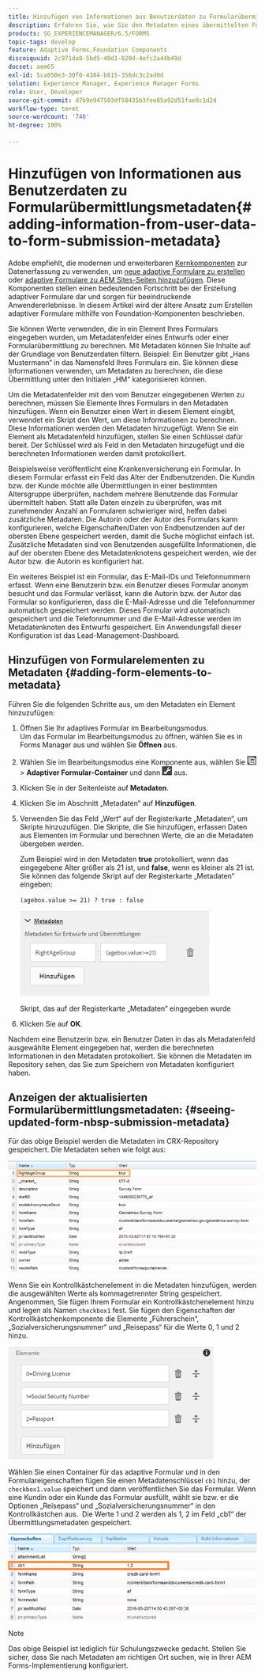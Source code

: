 ```yaml
---
title: Hinzufügen von Informationen aus Benutzerdaten zu Formularübermittlungsmetadaten
description: Erfahren Sie, wie Sie den Metadaten eines übermittelten Formulars mit vom Benutzer bereitgestellten Daten Informationen hinzufügen.
products: SG_EXPERIENCEMANAGER/6.5/FORMS
topic-tags: develop
feature: Adaptive Forms,Foundation Components
discoiquuid: 2c971da0-5bd5-40d1-820d-4efc2a44b49d
docset: aem65
exl-id: 5ca850e3-30f0-4384-b615-356dc3c2ad0d
solution: Experience Manager, Experience Manager Forms
role: User, Developer
source-git-commit: d7b9e947503df58435b3fee85a92d51fae8c1d2d
workflow-type: tm+mt
source-wordcount: '740'
ht-degree: 100%

---
```


# Hinzufügen von Informationen aus Benutzerdaten zu Formularübermittlungsmetadaten{#adding-information-from-user-data-to-form-submission-metadata}

<span class="preview"> Adobe empfiehlt, die modernen und erweiterbaren [Kernkomponenten](https://experienceleague.adobe.com/docs/experience-manager-core-components/using/adaptive-forms/introduction.html?lang=de) zur Datenerfassung zu verwenden, um [neue adaptive Formulare zu erstellen](/help/forms/using/create-an-adaptive-form-core-components.md) oder [adaptive Formulare zu AEM Sites-Seiten hinzuzufügen](/help/forms/using/create-or-add-an-adaptive-form-to-aem-sites-page.md). Diese Komponenten stellen einen bedeutenden Fortschritt bei der Erstellung adaptiver Formulare dar und sorgen für beeindruckende Anwendererlebnisse. In diesem Artikel wird der ältere Ansatz zum Erstellen adaptiver Formulare mithilfe von Foundation-Komponenten beschrieben. </span>

Sie können Werte verwenden, die in ein Element Ihres Formulars eingegeben wurden, um Metadatenfelder eines Entwurfs oder einer Formularübermittlung zu berechnen. Mit Metadaten können Sie Inhalte auf der Grundlage von Benutzerdaten filtern. Beispiel: Ein Benutzer gibt „Hans Mustermann“ in das Namensfeld Ihres Formulars ein. Sie können diese Informationen verwenden, um Metadaten zu berechnen, die diese Übermittlung unter den Initialen „HM“ kategorisieren können.

Um die Metadatenfelder mit den vom Benutzer eingegebenen Werten zu berechnen, müssen Sie Elemente Ihres Formulars in den Metadaten hinzufügen. Wenn ein Benutzer einen Wert in diesem Element eingibt, verwendet ein Skript den Wert, um diese Informationen zu berechnen. Diese Informationen werden den Metadaten hinzugefügt. Wenn Sie ein Element als Metadatenfeld hinzufügen, stellen Sie einen Schlüssel dafür bereit. Der Schlüssel wird als Feld in den Metadaten hinzugefügt und die berechneten Informationen werden damit protokolliert.

Beispielsweise veröffentlicht eine Krankenversicherung ein Formular. In diesem Formular erfasst ein Feld das Alter der Endbenutzenden. Die Kundin bzw. der Kunde möchte alle Übermittlungen in einer bestimmten Altersgruppe überprüfen, nachdem mehrere Benutzende das Formular übermittelt haben. Statt alle Daten einzeln zu überprüfen, was mit zunehmender Anzahl an Formularen schwieriger wird, helfen dabei zusätzliche Metadaten. Die Autorin oder der Autor des Formulars kann konfigurieren, welche Eigenschaften/Daten von Endbenutzenden auf der obersten Ebene gespeichert werden, damit die Suche möglichst einfach ist. Zusätzliche Metadaten sind von Benutzenden ausgefüllte Informationen, die auf der obersten Ebene des Metadatenknotens gespeichert werden, wie der Autor bzw. die Autorin es konfiguriert hat.

Ein weiteres Beispiel ist ein Formular, das E-Mail-IDs und Telefonnummern erfasst. Wenn eine Benutzerin bzw. ein Benutzer dieses Formular anonym besucht und das Formular verlässt, kann die Autorin bzw. der Autor das Formular so konfigurieren, dass die E-Mail-Adresse und die Telefonnummer automatisch gespeichert werden. Dieses Formular wird automatisch gespeichert und die Telefonnummer und die E-Mail-Adresse werden im Metadatenknoten des Entwurfs gespeichert. Ein Anwendungsfall dieser Konfiguration ist das Lead-Management-Dashboard.

## Hinzufügen von Formularelementen zu Metadaten {#adding-form-elements-to-metadata}

Führen Sie die folgenden Schritte aus, um den Metadaten ein Element hinzuzufügen:

1. Öffnen Sie Ihr adaptives Formular im Bearbeitungsmodus.\
   Um das Formular im Bearbeitungsmodus zu öffnen, wählen Sie es in Forms Manager aus und wählen Sie **Öffnen** aus.
1. Wählen Sie im Bearbeitungsmodus eine Komponente aus, wählen Sie ![field-level](assets/field-level.png) > **Adaptiver Formular-Container** und dann ![cmppr](assets/cmppr.png) aus.
1. Klicken Sie in der Seitenleiste auf **Metadaten**.
1. Klicken Sie im Abschnitt „Metadaten“ auf **Hinzufügen**.
1. Verwenden Sie das Feld „Wert“ auf der Registerkarte „Metadaten“, um Skripte hinzuzufügen. Die Skripte, die Sie hinzufügen, erfassen Daten aus Elementen im Formular und berechnen Werte, die an die Metadaten übergeben werden.

   Zum Beispiel wird in den Metadaten **true** protokolliert, wenn das eingegebene Alter größer als 21 ist, und **false**, wenn es kleiner als 21 ist. Sie können das folgende Skript auf der Registerkarte „Metadaten“ eingeben:

   `(agebox.value >= 21) ? true : false`

   ![Metadatenskript](assets/add-element-metadata.png)

   Skript, das auf der Registerkarte „Metadaten“ eingegeben wurde

1. Klicken Sie auf **OK**.

Nachdem eine Benutzerin bzw. ein Benutzer Daten in das als Metadatenfeld ausgewählte Element eingegeben hat, werden die berechneten Informationen in den Metadaten protokolliert. Sie können die Metadaten im Repository sehen, das Sie zum Speichern von Metadaten konfiguriert haben.

## Anzeigen der aktualisierten Formularübermittlungsmetadaten: {#seeing-updated-form-nbsp-submission-metadata}

Für das obige Beispiel werden die Metadaten im CRX-Repository gespeichert. Die Metadaten sehen wie folgt aus:

![Metadaten](assets/metadata_entry_new.png)

Wenn Sie ein Kontrollkästchenelement in die Metadaten hinzufügen, werden die ausgewählten Werte als kommagetrennter String gespeichert. Angenommen, Sie fügen Ihrem Formular ein Kontrollkästchenelement hinzu und legen als Namen `checkbox1` fest. Sie fügen den Eigenschaften der Kontrollkästchenkomponente die Elemente „Führerschein“, „Sozialversicherungsnummer“ und „Reisepass“ für die Werte 0, 1 und 2 hinzu.

![Speichern mehrerer Werte aus einem Kontrollkästchen](assets/checkbox-metadata.png)

Wählen Sie einen Container für das adaptive Formular und in den Formulareigenschaften fügen Sie einen Metadatenschlüssel `cb1` hinzu, der `checkbox1.value` speichert und dann veröffentlichen Sie das Formular. Wenn eine Kundin oder ein Kunde das Formular ausfüllt, wählt sie bzw. er die Optionen „Reisepass“ und „Sozialversicherungsnummer“ in den Kontrollkästchen aus.  Die Werte 1 und 2 werden als 1, 2 im Feld „cb1“ der Übermittlungsmetadaten gespeichert.

![Metadatenelement für mehrere Werte, ausgewählt in einem Kontrollkästchenfeld](assets/metadata-entry.png)

>[!NOTE]
>
>Das obige Beispiel ist lediglich für Schulungszwecke gedacht. Stellen Sie sicher, dass Sie nach Metadaten am richtigen Ort suchen, wie in Ihrer AEM Forms-Implementierung konfiguriert.
